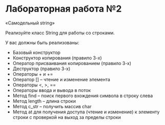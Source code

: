 # Лабораторная работа №2
«Самодельный string»

Реализуйте класс String для работы со строками.

У вас должны быть реализованы:
-	Базовый конструктор
-	Конструктор копирования (правило 3-х)
-	Оператор присваивания копированием (правило 3-х)
-	Деструктор (правило 3-х)
-	Операторы + и +=
-	Оператор [] – чтение и изменение элемента
-	Операторы <, >, ==
-	Операторы ввода и вывода в поток
-	Метод find – поиск первого вхождения символа в строку слева
-	 Метод length – длина строки
-	 Метод c_str – получить массив char
-	 Метод at для получения доступа (чтение и изменение) к элементу строки с проверкой на выход за пределы строки
